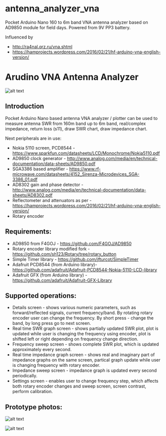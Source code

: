 # antenna_analyzer_vna

Pocket Arduino Nano 160 to 6m band VNA antenna analyzer based on AD9850 module for field days. Powered from 9V PP3 battery.

Influenced by 
* http://ra4nal.qrz.ru/vna.shtml
* https://hamprojects.wordpress.com/2016/02/21/hf-arduino-vna-english-version/

Arudino VNA Antenna Analyzer
============================

![alt text](https://i62.servimg.com/u/f62/19/62/65/46/img_2035.jpg)

Introduction
------------
Pocket Arduino Nano based antenna VNA analyzer / plotter can be used to measure antenna
SWR from 160m band up to 6m band, real/complex impedance, return loss (s11), draw SWR chart,
draw impedance chart.

Next peripherals are in use:

 * Nokia 5110 screen, PCD8544 - https://www.sparkfun.com/datasheets/LCD/Monochrome/Nokia5110.pdf
 * AD9850 clock generator - http://www.analog.com/media/en/technical-documentation/data-sheets/AD9850.pdf
 * SGA3386 based amplifier - https://www.rf-microwave.com/datasheets/4152_Sirenza-Microdevices_SGA-3386_01.pdf
 * AD8302 gain and phase detector - http://www.analog.com/media/en/technical-documentation/data-sheets/AD8302.pdf
 * Reflectometer and attenuators as per - https://hamprojects.wordpress.com/2016/02/21/hf-arduino-vna-english-version/
 * Rotary encoder
 
Requirements:
-------------
 * AD9850 from F4GOJ - https://github.com/F4GOJ/AD9850
 * Rotary encoder library modified fork - https://github.com/sh123/Rotary/tree/rotary_button
 * Simple Timer library - https://github.com/jfturcot/SimpleTimer
 * Adafruit PCD8544 (from Arduino library)- https://github.com/adafruit/Adafruit-PCD8544-Nokia-5110-LCD-library
 * Adafruit GFX (from Arduino library) - https://github.com/adafruit/Adafruit-GFX-Library

Supported operations:
---------------------
 * Details screen - shows various numeric parameters, such as forward/reflected signals, current frequency/band. By rotating rotary encoder user can change the frequency. By short press - change the band, by long press go to next screen.
 * Real time SWR graph screen - shows partially updated SWR plot, plot is updated while user is changing the frequency using encoder, plot is shifted left or right depending on frequency change direction.
 * Frequency sweep screen - shows complete SWR plot, which is updated approximately every second.
 * Real time impedance graph screen - shows real and imaginary part of impedance graphs on the same screen, partical graph update while user is changing frequency with rotary encoder.
 * Impedance sweep screen - impedance graph is updated every second periodically.
 * Settings screen - enables user to change frequency step, which affects both rotary encoder changes and sweep screen, screen contrast, perform calibration.
 
 Prototype photos:
 -----------------
 
 ![alt text](https://i62.servimg.com/u/f62/19/62/65/46/img_2036.jpg)
 
 ![alt text](https://i62.servimg.com/u/f62/19/62/65/46/img_2054.jpg)
